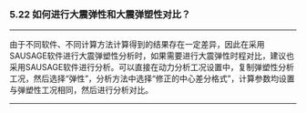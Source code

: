 ﻿### 5.22  如何进行大震弹性和大震弹塑性对比？
---

由于不同软件、不同计算方法计算得到的结果存在一定差异，因此在采用SAUSAGE软件进行大震弹塑性分析时，如果需要进行大震弹性时程对比，建议也采用SAUSAGE软件进行分析。可以直接在动力分析工况设置中，复制弹塑性分析工况，然后选择“弹性”，分析方法中选择“修正的中心差分格式”，计算参数均设置与弹塑性工况相同，然后进行分析对比。


---
